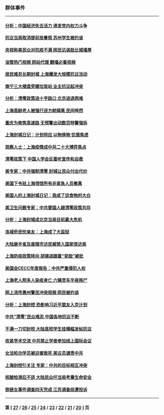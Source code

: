 ### 群体事件
---
#### [分析：中国经济失去活力 诱发党内权力斗争](../../pages/ncid279/n13740219.md?05221645) 
#### [抗议当局取消提前放暑假 苏州学生被约谈](../../pages/ncid279/n13738981.md?05221645) 
#### [央视称美民众对抗疫不满 网民讥讽脸比城墙厚](../../pages/ncid279/n13738685.md?05221645) 
#### [油管热门视频 网站代理 翻墙必看视频](http://209.222.30.114:81/youtube.html?05221645)
#### [居民难忍长期封城 上海爆发大规模抗议活动](../../pages/ncid279/n13724894.md?05221645) 
#### [南宁三大楼盘旁建垃圾站 业主抗议起冲突](../../pages/ncid279/n13723244.md?05221645) 
#### [分析：清零政策进十字路口 北京进退两难](../../pages/ncid279/n13722760.md?05221645) 
#### [上海高龄老人被强行送方舱隔离 民间哗然](../../pages/ncid279/n13717318.md?05221645) 
#### [重庆为修筑高速路 无预警出动数百特警强拆](../../pages/ncid279/n13716893.md?05221645) 
#### [上海封城日记：计划供应 以物换物 饥饿焦虑](../../pages/ncid279/n13715646.md?05221645) 
#### [观察人士：上海疫情成中共二十大博弈焦点](../../pages/ncid279/n13713349.md?05221645) 
#### [清零政策下 中国人学会反着听宣传和自救](../../pages/ncid279/n13711002.md?05221645) 
#### [美专家：中共强制清零 封城让民众付出代价](../../pages/ncid279/n13709482.md?05221645) 
#### [美国下令驻上海领馆所有非紧急人员撤离](../../pages/ncid279/n13709373.md?05221645) 
#### [美国人的上海封城日记：我成了运食物的大白](../../pages/ncid279/n13707573.md?05221645) 
#### [美卫生问题专家：中共要国人跟清零政策共存](../../pages/ncid279/n13705925.md?05221645) 
#### [分析：上海封城成北京当局目前最大危机](../../pages/ncid279/n13702771.md?05221645) 
#### [洛城侨民忧亲友：上海成了大监狱](../../pages/ncid279/n13693937.md?05221645) 
#### [大陆逾半省及直辖市访民被禁入国家信访局](../../pages/ncid279/n13689201.md?05221645) 
#### [上海防疫政策转向 胡锡进跟着“变脸”被批](../../pages/ncid279/n13688098.md?05221645) 
#### [美国会CECC年度报告：中共严重侵犯人权](../../pages/ncid279/n13687784.md?05221645) 
#### [上海老人院多人染疫身亡 六辆灵车半夜拖尸](../../pages/ncid279/n13687060.md?05221645) 
#### [网上流传惠州警民冲突视频 网民被约谈](../../pages/ncid279/n13687562.md?05221645) 
#### [分析：上海封控 恐影响习近平盟友入京计划](../../pages/ncid279/n13686881.md?05221645) 
#### [中共“清零”民众难忍 中国各地抗议不断](../../pages/ncid279/n13685186.md?05221645) 
#### [不满一刀切封校 大陆高校学生挂横幅发帖抗议](../../pages/ncid279/n13683669.md?05221645) 
#### [收紧学术交流 中共禁止学者参加线上国际会议](../../pages/ncid279/n13684255.md?05221645) 
#### [女法轮功学员被迫害致死 美议员谴责中共](../../pages/ncid279/n13682069.md?05221645) 
#### [上海封控引关注 专家：中共的目标相互冲突](../../pages/ncid279/n13679402.md?05221645) 
#### [核酸检测后不适 大陆民众吁当局考量生命安全](../../pages/ncid279/n13674223.md?05221645) 
#### [铁链女事件调查四天完成 江苏调查组遭投诉](../../pages/ncid279/n13673940.md?05221645) 

---
#### 第 [ [27](./27.md?05221645) / [26](./26.md?05221645) / [25](./25.md?05221645) / [24](./24.md?05221645) / [23](./23.md?05221645) / [22](./22.md?05221645) / [21](./21.md?05221645) / [20](./20.md?05221645) ] 页
